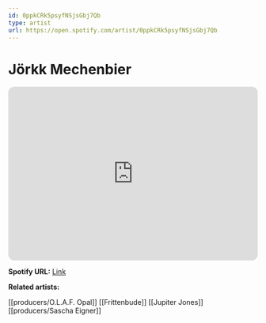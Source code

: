 ```yaml
---
id: 0ppkCRk5psyfNSjsGbj7Qb
type: artist
url: https://open.spotify.com/artist/0ppkCRk5psyfNSjsGbj7Qb
---
```

# Jörkk Mechenbier

<iframe style="border-radius:12px" src="https://open.spotify.com/embed/artist/0ppkCRk5psyfNSjsGbj7Qb" width="100%" height="352" frameBorder="0" allowfullscreen="" allow="autoplay; clipboard-write; encrypted-media; fullscreen; picture-in-picture" loading="lazy"></iframe>

**Spotify URL:** [Link](https://open.spotify.com/artist/0ppkCRk5psyfNSjsGbj7Qb)

**Related artists:**

[[producers/O.L.A.F. Opal]]
[[Frittenbude]]
[[Jupiter Jones]]
[[producers/Sascha Eigner]]
